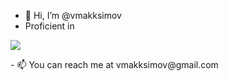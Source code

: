 - 👋 Hi, I’m @vmakksimov
-  Proficient in <p align="center">
  <a href="https://skillicons.dev">
    <img src="https://skillicons.dev/icons?i=nodejs, express, react, typescript, redux, vue, django, flask, docker, postgres, mongo, mariadb, redis, linux, git" />
  </a>
</p>
- 📫 You can reach me at vmakksimov@gmail.com
<!---
vmakksimov/vmakksimov is a ✨ special ✨ repository because its `README.md` (this file) appears on your GitHub profile.
You can click the Preview link to take a look at your changes.
--->
